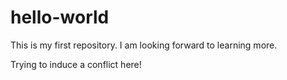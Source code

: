 # hello-world
This is my first repository.
I am looking forward to learning more.

Trying to induce a conflict here!
